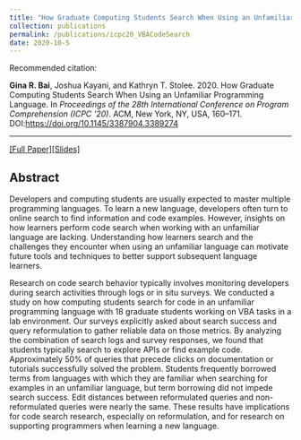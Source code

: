 ```yaml
---
title: "How Graduate Computing Students Search When Using an Unfamiliar Programming Language"
collection: publications
permalink: /publications/icpc20_VBACodeSearch
date: 2020-10-5
---
```

Recommended citation: 

**Gina R. Bai**, Joshua Kayani, and Kathryn T. Stolee. 2020. How Graduate Computing Students Search When Using an Unfamiliar Programming Language. In <i>Proceedings of the 28th International Conference on Program Comprehension (ICPC '20)</i>. ACM, New York, NY, USA, 160–171. DOI:https://doi.org/10.1145/3387904.3389274

---
[[Full Paper]](http://ginabai.github.io/files/PaperPreprints/icpc20_VBACodeSearch.pdf)[[Slides]](http://ginabai.github.io/files/ConferenceSlides/icpc2020.pdf)

## Abstract
Developers and computing students are usually expected to master multiple programming languages. To learn a new language, developers often turn to online search to find information and code examples. However, insights on how learners perform code search when working with an unfamiliar language are lacking. Understanding how learners search and the challenges they encounter when using an unfamiliar language can motivate future tools and techniques to better support subsequent language learners.

Research on code search behavior typically involves monitoring developers during search activities through logs or in situ surveys. We conducted a study on how computing students search for code in an unfamiliar programming language with 18 graduate students working on VBA tasks in a lab environment. Our surveys explicitly asked about search success and query reformulation to gather reliable data on those metrics. By analyzing the combination of search logs and survey responses, we found that students typically search to explore APIs or find example code. Approximately 50% of queries that precede clicks on documentation or tutorials successfully solved the problem. Students frequently borrowed terms from languages with which they are familiar when searching for examples in an unfamiliar language, but term borrowing did not impede search success. Edit distances between reformulated queries and non-reformulated queries were nearly the same. These results have implications for code search research, especially on reformulation, and for research on supporting programmers when learning a new language.
